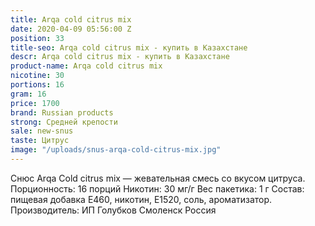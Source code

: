 ```yaml
---
title: Arqa cold citrus mix
date: 2020-04-09 05:56:00 Z
position: 33
title-seo: Arqa cold citrus mix - купить в Казахстане
descr: Arqa cold citrus mix - купить в Казахстане
product-name: Arqa cold citrus mix
nicotine: 30
portions: 16
gram: 16
price: 1700
brand: Russian products
strong: Средней крепости
sale: new-snus
taste: Цитрус
image: "/uploads/snus-arqa-cold-citrus-mix.jpg"
---
```


Снюс Arqa Cold citrus mix — жевательная смесь со вкусом цитруса. Порционность: 16 порций Никотин: 30 мг/г Вес пакетика: 1 г Состав: пищевая добавка E460, никотин, E1520, соль, ароматизатор. Производитель: ИП Голубков Смоленск Россия